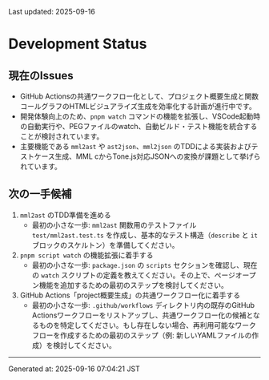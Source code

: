 Last updated: 2025-09-16

# Development Status

## 現在のIssues
- GitHub Actionsの共通ワークフロー化として、プロジェクト概要生成と関数コールグラフのHTMLビジュアライズ生成を効率化する計画が進行中です。
- 開発体験向上のため、`pnpm watch` コマンドの機能を拡張し、VSCode起動時の自動実行や、PEGファイルのwatch、自動ビルド・テスト機能を統合することが検討されています。
- 主要機能である `mml2ast` や `ast2json`、`mml2json` のTDDによる実装およびテストケース生成、MML cからTone.js対応JSONへの変換が課題として挙げられています。

## 次の一手候補
1.  `mml2ast` のTDD準備を進める
    - 最初の小さな一歩: `mml2ast` 関数用のテストファイル `test/mml2ast.test.ts` を作成し、基本的なテスト構造（`describe` と `it` ブロックのスケルトン）を準備してください。
2.  `pnpm script watch` の機能拡張に着手する
    - 最初の小さな一歩: `package.json` の `scripts` セクションを確認し、現在の `watch` スクリプトの定義を教えてください。その上で、ページオープン機能を追加するための最初のステップを検討してください。
3.  GitHub Actions「project概要生成」の共通ワークフロー化に着手する
    - 最初の小さな一歩: `.github/workflows` ディレクトリ内の既存のGitHub Actionsワークフローをリストアップし、共通ワークフロー化の候補となるものを特定してください。もし存在しない場合、再利用可能なワークフローを作成するための最初のステップ（例: 新しいYAMLファイルの作成）を検討してください。

---
Generated at: 2025-09-16 07:04:21 JST
